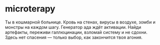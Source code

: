 # microterapy
Ты в кошмарной больнице. Кровь на стенах, вирусы в воздухе, зомби и монстры на каждом шагу. Генератор ада ждёт активации. Найди артефакты, переживи галлюцинации, взломай систему и не сдохни. Здесь нет спасения — только выбор, как закончится твоя агония.
